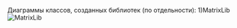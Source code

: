 Диаграммы классов, созданных библиотек (по отдельности):
1)MatrixLib ![MatrixLib](https://github.com/user-attachments/assets/1f80ec5e-8ac7-4e71-aa3c-1ef8d9ddfce5)

